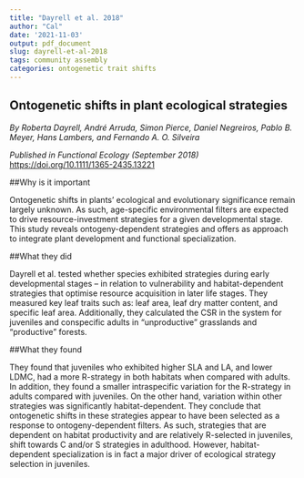 ```yaml
---
title: "Dayrell et al. 2018"
author: "Cal"
date: '2021-11-03'
output: pdf_document
slug: dayrell-et-al-2018
tags: community assembly
categories: ontogenetic trait shifts
---
```


## Ontogenetic shifts in plant ecological strategies

*By Roberta Dayrell, André Arruda, Simon Pierce, Daniel Negreiros, Pablo B. Meyer, Hans Lambers, and Fernando A. O. Silveira*

*Published in Functional Ecology (September 2018)*
<https://doi.org/10.1111/1365-2435.13221>

##Why is it important

Ontogenetic shifts in plants’ ecological and evolutionary significance remain largely unknown. As such, age-specific environmental filters are expected to drive resource-investment strategies for a given developmental stage. This study reveals ontogeny-dependent strategies and offers as approach to integrate plant development and functional specialization.

##What they did

Dayrell et al. tested whether species exhibited strategies during early developmental stages – in relation to vulnerability and habitat-dependent strategies that optimise resource acquisition in later life stages. They measured key leaf traits such as: leaf area, leaf dry matter content, and specific leaf area. Additionally, they calculated the CSR in the system for juveniles and conspecific adults in “unproductive” grasslands and “productive” forests.

##What they found

They found that juveniles who exhibited higher SLA and LA, and lower LDMC, had a more R-strategy in both habitats when compared with adults. In addition, they found a smaller intraspecific variation for the R-strategy in adults compared with juveniles. On the other hand, variation within other strategies was significantly habitat-dependent. They conclude that ontogenetic shifts in these strategies appear to have been selected as a response to ontogeny-dependent filters. As such, strategies that are dependent on habitat productivity and are relatively R-selected in juveniles, shift towards C and/or S strategies in adulthood. However, habitat-dependent specialization is in fact a major driver of ecological strategy selection in juveniles. 